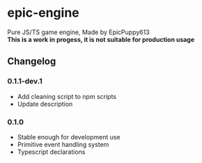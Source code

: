 # epic-engine

Pure JS/TS game engine, Made by EpicPuppy613  
**This is a work in progess, it is not suitable for production usage**

## Changelog

### 0.1.1-dev.1

- Add cleaning script to npm scripts
- Update description

### 0.1.0

- Stable enough for development use
- Primitive event handling system
- Typescript declarations

